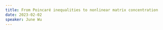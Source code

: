 ```yaml
---
title: From Poincaré inequalities to nonlinear matrix concentration
date: 2023-02-02
speaker: June Wu
---
```



## 
